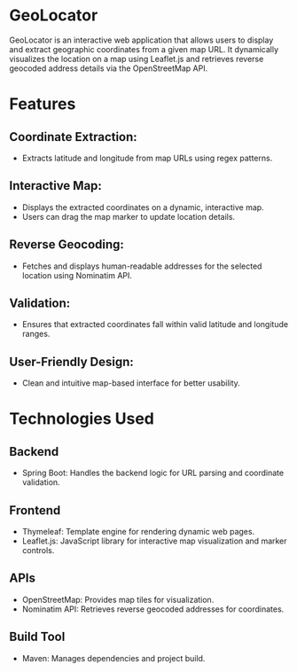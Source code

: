 # GeoLocator
GeoLocator is an interactive web application that allows users to display and extract geographic coordinates from a given map URL. It dynamically visualizes the location on a map using Leaflet.js and retrieves reverse geocoded address details via the OpenStreetMap API.

# Features
## Coordinate Extraction:
- Extracts latitude and longitude from map URLs using regex patterns.
## Interactive Map:
- Displays the extracted coordinates on a dynamic, interactive map.
- Users can drag the map marker to update location details.
## Reverse Geocoding:
- Fetches and displays human-readable addresses for the selected location using Nominatim API.
## Validation:
- Ensures that extracted coordinates fall within valid latitude and longitude ranges.
## User-Friendly Design:
- Clean and intuitive map-based interface for better usability.
# Technologies Used
## Backend
- Spring Boot: Handles the backend logic for URL parsing and coordinate validation.
## Frontend
- Thymeleaf: Template engine for rendering dynamic web pages.
- Leaflet.js: JavaScript library for interactive map visualization and marker controls.
## APIs
- OpenStreetMap: Provides map tiles for visualization.
- Nominatim API: Retrieves reverse geocoded addresses for coordinates.
## Build Tool
- Maven: Manages dependencies and project build.
